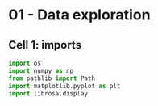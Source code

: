 # 01 - Data exploration

## Cell 1: imports
```python
import os
import numpy as np
from pathlib import Path
import matplotlib.pyplot as plt
import librosa.display
